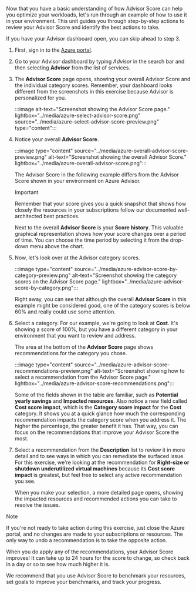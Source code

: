 Now that you have a basic understanding of how Advisor Score can help you optimize your workloads, let's run through an example of how to use it in your environment. This unit guides you through step-by-step actions to review your Advisor Score and identify the best actions to take.

If you have your Advisor dashboard open, you can skip ahead to step 3.

1. First, sign in to the [Azure portal](https://portal.azure.com/?azure-portal=true).
1. Go to your Advisor dashboard by typing *Advisor* in the search bar and then selecting **Advisor** from the list of services.
1. The **Advisor Score** page opens, showing your overall Advisor Score and the individual category scores. Remember, your dashboard looks different from the screenshots in this exercise because Advisor is personalized for you.

    :::image alt-text="Screenshot showing the Advisor Score page." lightbox="../media/azure-select-advisor-score.png" source="../media/azure-select-advisor-score-preview.png" type="content":::

1. Notice your overall **Advisor Score**.

   :::image type="content" source="../media/azure-overall-advisor-score-preview.png" alt-text="Screenshot showing the overall Advisor Score." lightbox="../media/azure-overall-advisor-score.png":::

   The Advisor Score in the following example differs from the Advisor Score shown in your environment on Azure Advisor.

   >[!Important]
   > Remember that your score gives you a quick snapshot that shows how closely the resources in your subscriptions follow our documented well-architected best practices.

   Next to the overall **Advisor Score** is your **Score history**. This valuable graphical representation shows how your score changes over a period of time. You can choose the time period by selecting it from the drop-down menu above the chart.

1. Now, let's look over at the Advisor category scores.

   :::image type="content" source="../media/azure-advisor-score-by-category-preview.png" alt-text="Screenshot showing the category scores on the Advisor Score page." lightbox="../media/azure-advisor-score-by-category.png":::

   Right away, you can see that although the overall **Advisor Score** in this example might be considered good, one of the category scores is below 60% and really could use some attention.

1. Select a category. For our example, we're going to look at **Cost**. It's showing a score of 100%, but you have a different category in your environment that you want to review and address.

   The area at the bottom of the **Advisor Score** page shows recommendations for the category you chose.

   :::image type="content" source="../media/azure-advisor-score-recommendations-preview.png" alt-text="Screenshot showing how to select a recommendation from the Advisor Score page." lightbox="../media/azure-advisor-score-recommendations.png":::

   Some of the fields shown in the table are familiar, such as **Potential yearly savings** and **Impacted resources**. Also notice a new field called **Cost score impact**, which is the **Category score impact** for the **Cost** category. It shows you at a quick glance how much the corresponding recommendation impacts the category score when you address it. The higher the percentage, the greater benefit it has. That way, you can focus on the recommendations that improve your Advisor Score the most.

1. Select a recommendation from the **Description** list to review it in more detail and to see ways in which you can remediate the surfaced issue. For this exercise, we're looking at the recommendation for **Right-size or shutdown underutilized virtual machines** because its **Cost score impact** is greatest, but feel free to select any active recommendation you see.

   When you make your selection, a more detailed page opens, showing the impacted resources and recommended actions you can take to resolve the issues.

> [!NOTE]
> If you're not ready to take action during this exercise, just close the Azure portal, and no changes are made to your subscriptions or resources. The only way to undo a recommendation is to take the opposite action.

When you do apply any of the recommendations, your Advisor Score improves! It can take up to 24 hours for the score to change, so check back in a day or so to see how much higher it is.

We recommend that you use Advisor Score to benchmark your resources, set goals to improve your benchmarks, and track your progress.

